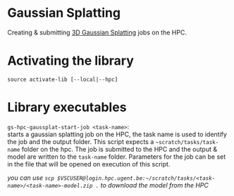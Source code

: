 # Gaussian Splatting
Creating & submitting [3D Gaussian Splatting](https://github.com/graphdeco-inria/gaussian-splatting) jobs on the HPC.


# Activating the library
```
source activate-lib [--local|--hpc]
```


# Library executables

`gs-hpc-gaussplat-start-job <task-name>`: \
starts a gaussian splatting job on the HPC, the task name is used to identify the job and the output folder. This script expects a `~scratch/tasks/task-name` folder on the hpc. The job is submitted to the HPC and the output & model are written to the `task-name` folder. Parameters for the job can be set in the file that will be opened on execution of this script.

_you can use `scp $VSCUSER@login.hpc.ugent.be:~/scratch/tasks/<task-name>/<task-name>-model.zip .` to download the model from the HPC_

